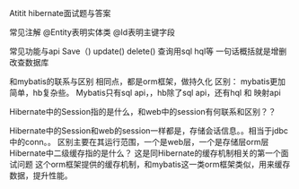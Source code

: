Atitit hibernate面试题与答案


常见注解
@Entity表明实体类   	@Id表明主键字段

常见功能与api
Save（)  update() delete()  查询用sql hql等
一句话概括就是增删改查数据库

和mybatis的联系与区别
相同点，都是orm框架，做持久化
区别： mybatis更加简单，hb复杂些。
Mybatis只有sql api，，hb除了sql api，还有hql 和 映射api


Hibernate中的Session指的是什么，和web中的session有何联系和区别？？

Hibernate中的Session和web的session一样都是，存储会话信息。。相当于jdbc中的conn。。
区别主要在其运行范围，一个是web层，一个是存储层orm层
Hibernate中二级缓存指的是什么？ 这是同Hibernate的缓存机制相关的第一个面试问题
这个orm框架提供的缓存机制，和mybatis这一类orm框架类似，用来缓存数据，提升性能。

